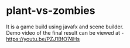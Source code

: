 # plant-vs-zombies
It is a game build using javafx and scene builder. <br>
Demo video of the final result can be viewed at - https://youtu.be/PZJ1BfO74Hs
